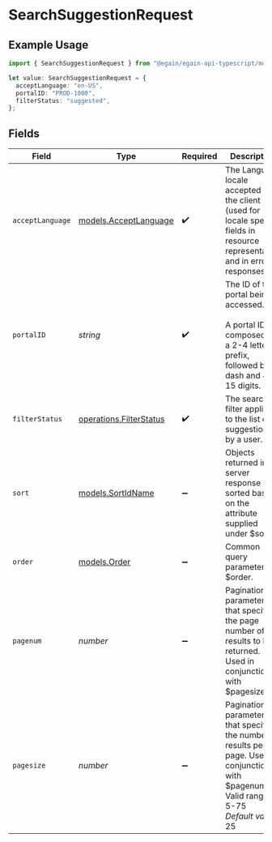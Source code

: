 # SearchSuggestionRequest

## Example Usage

```typescript
import { SearchSuggestionRequest } from "@egain/egain-api-typescript/models/operations";

let value: SearchSuggestionRequest = {
  acceptLanguage: "en-US",
  portalID: "PROD-1000",
  filterStatus: "suggested",
};
```

## Fields

| Field                                                                                                                                                | Type                                                                                                                                                 | Required                                                                                                                                             | Description                                                                                                                                          | Example                                                                                                                                              |
| ---------------------------------------------------------------------------------------------------------------------------------------------------- | ---------------------------------------------------------------------------------------------------------------------------------------------------- | ---------------------------------------------------------------------------------------------------------------------------------------------------- | ---------------------------------------------------------------------------------------------------------------------------------------------------- | ---------------------------------------------------------------------------------------------------------------------------------------------------- |
| `acceptLanguage`                                                                                                                                     | [models.AcceptLanguage](../../models/acceptlanguage.md)                                                                                              | :heavy_check_mark:                                                                                                                                   | The Language locale accepted by the client (used for locale specific fields in resource representation and in error responses).                      | en-US                                                                                                                                                |
| `portalID`                                                                                                                                           | *string*                                                                                                                                             | :heavy_check_mark:                                                                                                                                   | The ID of the portal being accessed.<br><br>A portal ID is composed of a 2-4 letter prefix, followed by a dash and 4-15 digits.                      | PROD-1000                                                                                                                                            |
| `filterStatus`                                                                                                                                       | [operations.FilterStatus](../../models/operations/filterstatus.md)                                                                                   | :heavy_check_mark:                                                                                                                                   | The search filter applied to the list of suggestions by a user.                                                                                      | suggested                                                                                                                                            |
| `sort`                                                                                                                                               | [models.SortIdName](../../models/sortidname.md)                                                                                                      | :heavy_minus_sign:                                                                                                                                   | Objects returned in server response are sorted based on the attribute supplied under $sort.                                                          |                                                                                                                                                      |
| `order`                                                                                                                                              | [models.Order](../../models/order.md)                                                                                                                | :heavy_minus_sign:                                                                                                                                   | Common query parameter $order.                                                                                                                       |                                                                                                                                                      |
| `pagenum`                                                                                                                                            | *number*                                                                                                                                             | :heavy_minus_sign:                                                                                                                                   | Pagination parameter that specifies the page number of results to be returned. Used in conjunction with $pagesize.                                   |                                                                                                                                                      |
| `pagesize`                                                                                                                                           | *number*                                                                                                                                             | :heavy_minus_sign:                                                                                                                                   | Pagination parameter that specifies the number of results per page. Used in conjunction with $pagenum.<br>Valid range of 5-75<br>_Default value_: 25 |                                                                                                                                                      |